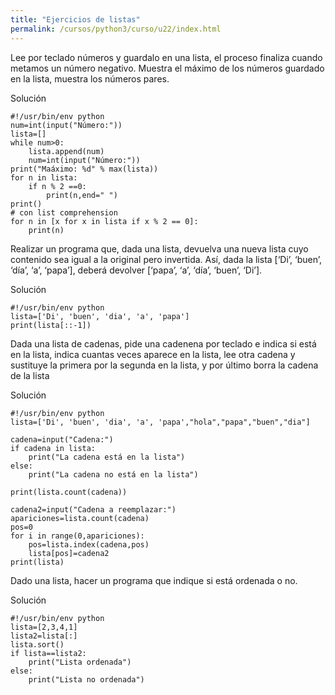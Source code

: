 ```yaml
---
title: "Ejercicios de listas"
permalink: /cursos/python3/curso/u22/index.html
---
```


Lee por teclado números y guardalo en una lista, el proceso finaliza cuando metamos un número negativo. Muestra el máximo de los números guardado en la lista, muestra los números pares.

Solución

	#!/usr/bin/env python
	num=int(input("Número:"))
	lista=[]
	while num>0:
	    lista.append(num)
	    num=int(input("Número:"))		
	print("Maáximo: %d" % max(lista))
	for n in lista:
	    if n % 2 ==0:
	        print(n,end=" ")
	print()
	# con list comprehension
	for n in [x for x in lista if x % 2 == 0]:
		print(n)

Realizar un programa que, dada una lista, devuelva una nueva lista cuyo contenido sea igual a la original pero invertida. Así, dada la lista [‘Di’, ‘buen’, ‘día’, ‘a’, ‘papa’], deberá devolver [‘papa’, ‘a’, ‘día’, ‘buen’, ‘Di’].

Solución

	#!/usr/bin/env python
	lista=['Di', 'buen', 'dia', 'a', 'papa']
	print(lista[::-1])

Dada una lista de cadenas, pide una cadenena por teclado e indica si está en la lista, indica cuantas veces aparece en la lista,  lee otra cadena y sustituye la primera por la segunda en la lista, y por último borra la cadena de la lista

Solución

	#!/usr/bin/env python
	lista=['Di', 'buen', 'dia', 'a', 'papa',"hola","papa","buen","dia"]	

	cadena=input("Cadena:")
	if cadena in lista:
		print("La cadena está en la lista")
	else:
		print("La cadena no está en la lista")	

	print(lista.count(cadena))	

	cadena2=input("Cadena a reemplazar:")
	apariciones=lista.count(cadena)
	pos=0
	for i in range(0,apariciones):
		pos=lista.index(cadena,pos)
		lista[pos]=cadena2
	print(lista)

Dado una lista, hacer un programa que indique si está ordenada o no.

Solución

	#!/usr/bin/env python
	lista=[2,3,4,1]
	lista2=lista[:]
	lista.sort()
	if lista==lista2:
		print("Lista ordenada")
	else:
		print("Lista no ordenada")
